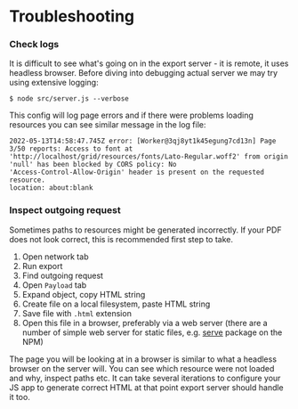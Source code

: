 # Troubleshooting

### Check logs

It is difficult to see what's going on in the export server - it is remote, it uses headless
browser. Before diving into debugging actual server we may try using extensive logging:

```shell
$ node src/server.js --verbose
```

This config will log page errors and if there were problems loading resources you can see similar message
in the log file:

```
2022-05-13T14:58:47.745Z error: [Worker@3qj8yt1k45egung7cd13n] Page 3/50 reports: Access to font at 
'http://localhost/grid/resources/fonts/Lato-Regular.woff2' from origin 'null' has been blocked by CORS policy: No 
'Access-Control-Allow-Origin' header is present on the requested resource.
location: about:blank
```

### Inspect outgoing request

Sometimes paths to resources might be generated incorrectly. If your PDF does not look correct, this is recommended
first step to take.

1. Open network tab
2. Run export
3. Find outgoing request
4. Open `Payload` tab
5. Expand object, copy HTML string
6. Create file on a local filesystem, paste HTML string
7. Save file with `.html` extension
8. Open this file in a browser, preferably via a web server (there are a number of simple web server for static files,
e.g. [serve](https://www.npmjs.com/package/serve) package on the NPM)

The page you will be looking at in a browser is similar to what a headless browser on the server will. You can see which
resource were not loaded and why, inspect paths etc. It can take several iterations to configure your JS app to generate
correct HTML at that point export server should handle it too.